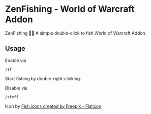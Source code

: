 # ZenFishing - World of Warcraft Addon

ZenFishing 🧘🎣 A simple double-click to fish World of Warcraft Addon.

## Usage

Enable via

```
/zf
```

Start fishing by double-right-clicking.

Disable via

```
/zfoff
```

Icon by [Fish icons created by Freepik - Flaticon](https://www.flaticon.com/free-icons/fish)
